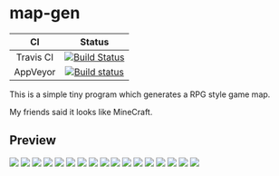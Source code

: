 # map-gen

CI|Status
:---:|:---:
Travis CI|[![Build Status](https://travis-ci.org/ice1000/map-gen.svg?branch=master)](https://travis-ci.org/ice1000/map-gen)
AppVeyor|[![Build status](https://ci.appveyor.com/api/projects/status/55fg1mec292o8gex/branch/master?svg=true)](https://ci.appveyor.com/project/ice1000/map-gen/branch/master)

This is a simple tiny program which generates a RPG style game map.

My friends said it looks like MineCraft.

## Preview

![](./collections/01.png)
![](./collections/02.png)
![](./collections/03.png)
![](./collections/04.png)
![](./collections/05.png)
![](./collections/06.png)
![](./collections/07.png)
![](./collections/08.png)
![](./collections/09.png)
![](./collections/10.png)
![](./collections/11.png)
![](./collections/12.png)
![](./collections/13.png)
![](./collections/14.png)
![](./collections/15.png)
![](./collections/16.png)
![](./collections/17.png)
